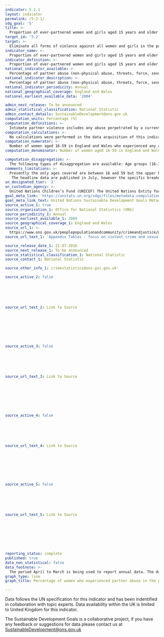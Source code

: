 ```yaml
---
indicator: 5.2.1
layout: indicator
permalink: /5-2-1/
sdg_goal: '5'
title: >-
  Proportion of ever-partnered women and girls aged 15 years and older subjected to physical, sexual or psychological violence by a current or former intimate partner in the previous 12 months, by form of violence and by age
target_id: '5.2'
target: >-
  Eliminate all forms of violence against all women and girls in the public and private spheres, including trafficking and sexual and other types of exploitation
indicator_name: >-
  Proportion of ever-partnered women and girls aged 15 years and older subjected to physical, sexual or psychological violence by a current or former intimate partner in the previous 12 months, by form of violence and by age
indicator_definition: >-
  Proportion of ever-partnered women and girls aged 15 years and older subjected to physical, sexual or psychological violence by a current or former intimate partner in the previous 12 months, by form of violence and by age
national_indicator_available: >-
  Percentage of partner abuse (non-physical abuse, threats, force, sexual assault or stalking) in the previous twelve months among women, aged 16 to 59.
national_indicator_description: >-
  Percentage of partner abuse (non-physical abuse, threats, force, sexual assault or stalking) in the previous twelve months among women aged 16 to 59.
national_indicator_periodicity: Annual
national_geographical_coverage: England and Wales
national_earliest_available_data: '2004'

admin_next_release: To be announced
admin_statistical_classification: National Statistic
admin_contact_details: SustainableDevelopment@ons.gov.uk
computation_units: Percentage (%)
computation_definitions: >-
  Intimate partner violence includes any abuse perpetrated by a current or former partner within the context of marriage, cohabitation or any other formal or informal union. The different forms of violence included in the indicator are defined as follows: i) Physical violence consists of acts aimed at physically hurting the victim and include, but are not limited to, pushing, grabbing, twisting the arm, pulling the hair, slapping, kicking, biting or hitting with the fist or object, trying to strangle or suffocate, burning or scalding on purpose, or threatening or attacking with some sort of weapon, gun or knife; ii) Sexual violence is defined as any sort of harmful or unwanted sexual behaviour that is imposed on someone. It includes acts of abusive sexual contact, forced engagement in sexual acts, attempted or completed sexual acts without consent, incest, sexual harassment, etc. In intimate partner relationships, experiencing sexual violence is commonly defined as being forced to have sexual intercourse, having sexual intercourse out of fear for what the partner might do, and/or being forced to so something sexual that the woman considers humiliating or degrading; iii) Psychological violence includes a range of behaviours that encompass acts of emotional abuse and controlling behaviour. These often coexist with acts of physical and sexual violence by intimate partners and are acts of violence in themselves. For a more detailed definition of physical, sexual and psychological violence against women see Guidelines for Producing Statistics on Violence against Women- Statistical Surveys (UN, 2014). According to the UN Declaration on the Elimination of Violence against Women (1993), Violence against Women is “Any act of gender-based violence that results in, or is likely to result in, physical, sexual or psychological harm or suffering to women, including threats of such acts, coercion or arbitrary deprivation of liberty, whether occurring in public or in private life. Violence against women shall be understood to encompass, but not be limited to, the following: Physical, sexual and psychological violence occurring in the family […]”. See here for full definition: http://www.un.org/documents/ga/res/48/a48r104.htm.
computation_calculations: >-
  No calculations were performed in the data acquisition of this indicator as appropriate data was readily available in the final format specified by this indicator. For insight into the details of potential calculations please refer to the original source metadata or source contact. A basic summary of the concept  behind the formation of the indicator is as follows:  Taking the total number of women aged 16 to 59 in England and Wales who experienced any abuse by a partner or ex-partner in the past 12 months and divided this by the total number of women with the same age category in England/Wales and multiplied by 100.
computation_numerator: >-
  Number of women aged 16-59 in England and Wales who experienced any abuse by a partner or ex-partner in the previous twelve months
computation_denominator: Number of women aged 16-59 in England and Wales

computation_disaggregation: >-
  The following types of disaggregation are available: Age groups (16-19,20-24,25-34,35-44,45-54,55-59), English region and Wales: (North East, North West, Yorkshire and the Humber, East Midlands, West Midlands, East of England, London, South East, South West, Wales), Household Income: (Less than £10,000 ,£10,000 to less than £20,000,£20,000 to less than £30,000,£30,000 to less than £40,000,£40,000 to less than £50,000,£50,000 or more, No income stated or not enough information provided), Ethnic Group: (White, White - English/Welsh/Scottish/Northern Irish/British, White - Irish, White - Any other white background, Mixed/multiple ethnic groups, Mixed - White and Black Caribbean, Mixed - White and Black African, Mixed - White and Asian, Mixed - Any other Mixed/Multiple ethnic background, Asian/Asian British, Asian - Indian, Asian - Pakistani, Asian - Bangladeshi, Asian - Chinese, Asian - Any other Asian background, Black/African/Caribbean/Black British, Black - African, Black - Caribbean, Black - Any other Black/African/Caribbean background, Other ethnic group, Other ethnic group - Arab, Other ethnic group - Any other ethnic group), Long-standing illness or disability: (Long-standing illness or disability, Limits activities, Does not limit activities, No long-standing illness or disability) Marital Status: (Married/ civil partnered, Cohabiting, S ingle, Separated, Divorced/ legally dissolved partnership, Widowed) Employment Status: (Employed, Unemployed, Inactive, Student, Looking after family/home, Long-term/temporarily sick/ill, Retired, Other inactive) Occupation: (Managerial and professional occupations, Intermediate occupations, Routine and manual occupations, Never worked and long-term unemployed) Highest Qualification: (Full-time students, Not classified, Degree or diploma, Apprenticeship or A/AS level, O level/GCSE, Other, No qualifications) Hours out of home on an average weekday: (Less than 3 hours, 3 hours less than 7 hours, 7 hours or longer) Number of evening visits to bar in last month: (None, Less than once a week, Once a week or more often) Number of visits to nightclub in last month:  (None, Less than once a week, Once a week or more often) Structure of household: (No children, Adults and child(ren),Single adult and child(ren)) Tenure: (Owner occupiers, Social renters, Private renters) Accommodation Type: (Houses, Detached, Semi-detached, Terraced, Flats/maisonettes) Output area classification: (Rural residents, Cosmopolitans, Ethnicity central, Multicultural metropolitans, Urbanites, Suburbanites, Constrained city dwellers, Hard-pressed living) Area Type: (Urban, Rural) Level of physical disorder: (High, Not high) Employment Deprivation Index: (20% most deprived output areas, Other output areas,20% least deprived output areas). These disaggregation can be further disaggregated amongst each other (e.g. sexual assault category by sex). 
comments_limitations: >-
  Presently the only ages covered are between 16 and 59 but the upper bound of this is likely to increase over time. The original figures refer to data that runs from April of that year to March the following year. For example 2015 data date range is from April 2015 to March 2016. These data relate to women aged 16 and over (as opposed to 15 and over)
   The headline data are published in July, however the specific breakdowns (disaggregation’s, i.e. age, etc) are published in February. Coverage is limited to England and Wales.
un_designated_tier: '2'
un_custodian_agency: >-
  United Nations Children’s Fund (UNICEF) The United Nations Entity for Gender Equality and the Empowerment of Women (UN Women) United Nations Population Fund (UNFPA) World Health Organization (WHO) United Nations Office on Drugs and Crime (UNODC)  
goal_meta_link: 'https://unstats.un.org/sdgs/files/metadata-compilation/Metadata-Goal-5.pdf'
goal_meta_link_text: United Nations Sustainable Development Goals Metadata (PDF 518 KB)
source_active_1: true
source_organisation_1: Office for National Statistics (ONS)
source_periodicity_1: Annual  
source_earliest_available_1: 2004
source_geographical_coverage_1: England and Wales
source_url_1: >-
  https://www.ons.gov.uk/peoplepopulationandcommunity/crimeandjustice/datasets/appendixtablesfocusonviolentcrimeandsexualoffences
source_url_text_1: 'Appendix Tables - focus on violent crime and sexual offences'

source_release_date_1: 21-07-2016
source_next_release_1: To be announced
source_statistical_classification_1: National Statistic
source_contact_1: National Statistic

source_other_info_1: crimestatistics@ons.gsi.gov.uk'

source_active_2: false






source_url_text_2: Link to Source








source_active_3: false






source_url_text_3: Link to Source








source_active_4: false






source_url_text_4: Link to Source








source_active_5: false






source_url_text_5: Link to Source








reporting_status: complete
published: true
data_non_statistical: false
data_footnote: >-
  The period April to March is being used to report annual data. The date on the X axis is the year at the start of the period
graph_type: line
graph_title: Percentage of women who experienced partner abuse in the previous 12 months

---
```

Data follows the UN specification for this indicator and has been indentified in collaboration with topic experts. Data availability within the UK is limited to United Kingdom for this indicator.
  
The Sustainable Development Goals is a collaborative project, if you have any feedback or suggestions for data please contact us at <SustainableDevelopment@ons.gov.uk>


